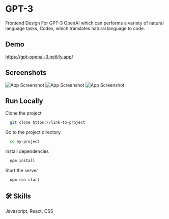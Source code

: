 
# GPT-3

Frontend Design For GPT-3 OpenAI which can performs a variety of natural language tasks, Codex, which translates natural language to code.


## Demo

https://gpt-openai-3.netlify.app/


## Screenshots
![App Screenshot](https://i.ibb.co/phr8fG6/s1.png)
![App Screenshot](https://i.ibb.co/SyjQTts/s2.png)
![App Screenshot](https://i.ibb.co/BBV71vF/s3.png)

## Run Locally

Clone the project

```bash
  git clone https://link-to-project
```

Go to the project directory

```bash
  cd my-project
```

Install dependencies

```bash
  npm install
```

Start the server

```bash
  npm run start
```


## 🛠 Skills
Javascript, React, CSS

